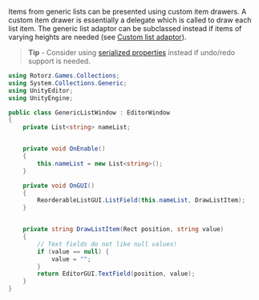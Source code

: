 ﻿Items from generic lists can be presented using custom item drawers. A custom item drawer
is essentially a delegate which is called to draw each list item. The generic list adaptor
can be subclassed instead if items of varying heights are needed (see [Custom list adaptor](custom-list-adaptor.md)).

>
> **Tip** - Consider using [serialized properties]() instead if undo/redo support is needed.
>

```csharp
using Rotorz.Games.Collections;
using System.Collections.Generic;
using UnityEditor;
using UnityEngine;

public class GenericListWindow : EditorWindow
{
    private List<string> nameList;


    private void OnEnable()
    {
        this.nameList = new List<string>();
    }

    private void OnGUI()
    {
        ReorderableListGUI.ListField(this.nameList, DrawListItem);
    }


    private string DrawListItem(Rect position, string value)
    {
        // Text fields do not like null values!
        if (value == null) {
            value = "";
        }
        return EditorGUI.TextField(position, value);
    }
}
```
